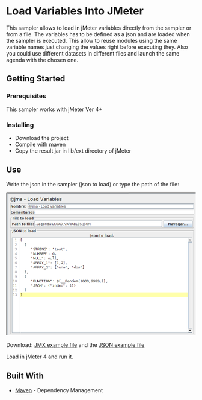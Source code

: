 # Load Variables Into JMeter

This sampler allows to load in jMeter variables directly from the sampler or from a file. The variables has to be defined as a json and are loaded when the sampler is executed. This allow to reuse modules using the same variable names just changing the values right before executing they. Also you could use different datasets in different files and launch the same agenda with the chosen one.

## Getting Started


### Prerequisites

This sampler works with jMeter Ver 4+


### Installing

- Download the project
- Compile with maven
- Copy the result jar in lib/ext directory of jMeter


## Use

Write the json in the sampler (json to load) or type the path of the file:

![picture](jMeterLoadVariables/resources/img/sampler.png)

Download:
[JMX example file](jMeterLoadVariables/resources/jmx_files/LoadVariablesExample.jmx "JMX example") and the [JSON example file](jMeterLoadVariables/resources/jmx_files/LoadVariablesExample.jmx "JSON example")

Load in jMeter 4 and run it.

## Built With

* [Maven](https://maven.apache.org/) - Dependency Management
